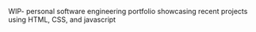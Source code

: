 WIP- personal software engineering portfolio showcasing recent projects using HTML, CSS, and javascript 
